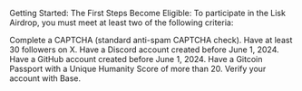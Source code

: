 Getting Started: The First Steps
Become Eligible:
To participate in the Lisk Airdrop, you must meet at least two of the following criteria:

Complete a CAPTCHA (standard anti-spam CAPTCHA check).
Have at least 30 followers on X.
Have a Discord account created before June 1, 2024.
Have a GitHub account created before June 1, 2024.
Have a Gitcoin Passport with a Unique Humanity Score of more than 20.
Verify your account with Base.
